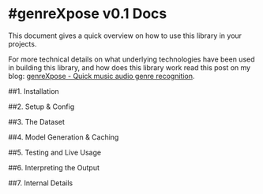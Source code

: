 #genreXpose v0.1 Docs
========

This document gives a quick overview on how to use this library in your projects.

For more technical details on what underlying technologies have been used in building this library, and how does this library work read this post on my blog: [genreXpose - Quick music audio genre recognition]().


##1. Installation


##2. Setup & Config


##3. The Dataset


##4. Model Generation & Caching


##5. Testing and Live Usage


##6. Interpreting the Output


##7. Internal Details
